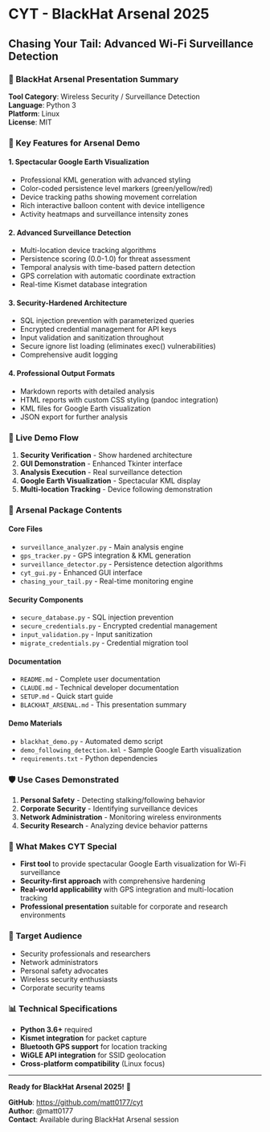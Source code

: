 # CYT - BlackHat Arsenal 2025

## Chasing Your Tail: Advanced Wi-Fi Surveillance Detection

### 🎯 BlackHat Arsenal Presentation Summary

**Tool Category**: Wireless Security / Surveillance Detection  
**Language**: Python 3  
**Platform**: Linux  
**License**: MIT  

### 🚀 Key Features for Arsenal Demo

#### 1. **Spectacular Google Earth Visualization**
- Professional KML generation with advanced styling
- Color-coded persistence level markers (green/yellow/red)
- Device tracking paths showing movement correlation
- Rich interactive balloon content with device intelligence
- Activity heatmaps and surveillance intensity zones

#### 2. **Advanced Surveillance Detection**
- Multi-location device tracking algorithms
- Persistence scoring (0.0-1.0) for threat assessment
- Temporal analysis with time-based pattern detection
- GPS correlation with automatic coordinate extraction
- Real-time Kismet database integration

#### 3. **Security-Hardened Architecture**
- SQL injection prevention with parameterized queries
- Encrypted credential management for API keys
- Input validation and sanitization throughout
- Secure ignore list loading (eliminates exec() vulnerabilities)
- Comprehensive audit logging

#### 4. **Professional Output Formats**
- Markdown reports with detailed analysis
- HTML reports with custom CSS styling (pandoc integration)
- KML files for Google Earth visualization
- JSON export for further analysis

### 🎪 Live Demo Flow

1. **Security Verification** - Show hardened architecture
2. **GUI Demonstration** - Enhanced Tkinter interface
3. **Analysis Execution** - Real surveillance detection
4. **Google Earth Visualization** - Spectacular KML display
5. **Multi-location Tracking** - Device following demonstration

### 📁 Arsenal Package Contents

#### Core Files
- `surveillance_analyzer.py` - Main analysis engine
- `gps_tracker.py` - GPS integration & KML generation  
- `surveillance_detector.py` - Persistence detection algorithms
- `cyt_gui.py` - Enhanced GUI interface
- `chasing_your_tail.py` - Real-time monitoring engine

#### Security Components
- `secure_database.py` - SQL injection prevention
- `secure_credentials.py` - Encrypted credential management
- `input_validation.py` - Input sanitization
- `migrate_credentials.py` - Credential migration tool

#### Documentation
- `README.md` - Complete user documentation
- `CLAUDE.md` - Technical developer documentation
- `SETUP.md` - Quick start guide
- `BLACKHAT_ARSENAL.md` - This presentation summary

#### Demo Materials
- `blackhat_demo.py` - Automated demo script
- `demo_following_detection.kml` - Sample Google Earth visualization
- `requirements.txt` - Python dependencies

### 🛡️ Use Cases Demonstrated

1. **Personal Safety** - Detecting stalking/following behavior
2. **Corporate Security** - Identifying surveillance devices
3. **Network Administration** - Monitoring wireless environments
4. **Security Research** - Analyzing device behavior patterns

### 🌟 What Makes CYT Special

- **First tool** to provide spectacular Google Earth visualization for Wi-Fi surveillance
- **Security-first approach** with comprehensive hardening
- **Real-world applicability** with GPS integration and multi-location tracking
- **Professional presentation** suitable for corporate and research environments

### 🎯 Target Audience

- Security professionals and researchers
- Network administrators
- Personal safety advocates  
- Wireless security enthusiasts
- Corporate security teams

### 📊 Technical Specifications

- **Python 3.6+** required
- **Kismet integration** for packet capture
- **Bluetooth GPS support** for location tracking
- **WiGLE API integration** for SSID geolocation
- **Cross-platform compatibility** (Linux focus)

---

**Ready for BlackHat Arsenal 2025!** 🚀

**GitHub**: https://github.com/matt0177/cyt  
**Author**: @matt0177  
**Contact**: Available during BlackHat Arsenal session